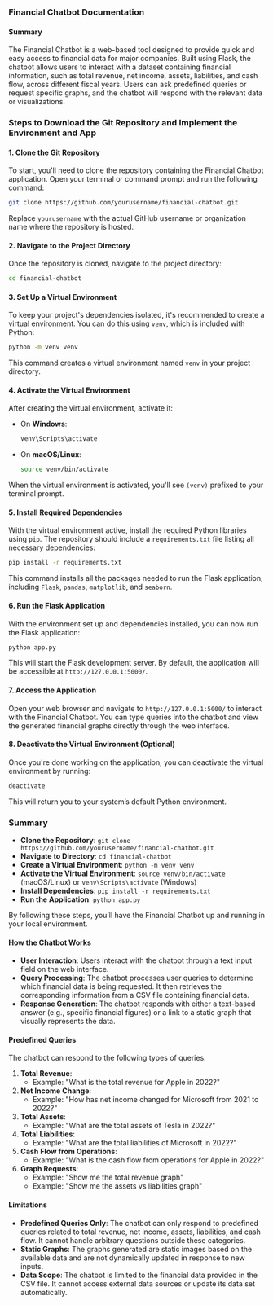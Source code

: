 ### Financial Chatbot Documentation

#### Summary
The Financial Chatbot is a web-based tool designed to provide quick and easy access to financial data for major companies. Built using Flask, the chatbot allows users to interact with a dataset containing financial information, such as total revenue, net income, assets, liabilities, and cash flow, across different fiscal years. Users can ask predefined queries or request specific graphs, and the chatbot will respond with the relevant data or visualizations.

### Steps to Download the Git Repository and Implement the Environment and App

#### 1. **Clone the Git Repository**
To start, you'll need to clone the repository containing the Financial Chatbot application. Open your terminal or command prompt and run the following command:

```bash
git clone https://github.com/yourusername/financial-chatbot.git
```

Replace `yourusername` with the actual GitHub username or organization name where the repository is hosted.

#### 2. **Navigate to the Project Directory**
Once the repository is cloned, navigate to the project directory:

```bash
cd financial-chatbot
```

#### 3. **Set Up a Virtual Environment**
To keep your project's dependencies isolated, it's recommended to create a virtual environment. You can do this using `venv`, which is included with Python:

```bash
python -m venv venv
```

This command creates a virtual environment named `venv` in your project directory.

#### 4. **Activate the Virtual Environment**
After creating the virtual environment, activate it:

- On **Windows**:
  ```bash
  venv\Scripts\activate
  ```

- On **macOS/Linux**:
  ```bash
  source venv/bin/activate
  ```

When the virtual environment is activated, you'll see `(venv)` prefixed to your terminal prompt.

#### 5. **Install Required Dependencies**
With the virtual environment active, install the required Python libraries using `pip`. The repository should include a `requirements.txt` file listing all necessary dependencies:

```bash
pip install -r requirements.txt
```

This command installs all the packages needed to run the Flask application, including `Flask`, `pandas`, `matplotlib`, and `seaborn`.

#### 6. **Run the Flask Application**
With the environment set up and dependencies installed, you can now run the Flask application:

```bash
python app.py
```

This will start the Flask development server. By default, the application will be accessible at `http://127.0.0.1:5000/`.

#### 7. **Access the Application**
Open your web browser and navigate to `http://127.0.0.1:5000/` to interact with the Financial Chatbot. You can type queries into the chatbot and view the generated financial graphs directly through the web interface.

#### 8. **Deactivate the Virtual Environment (Optional)**
Once you're done working on the application, you can deactivate the virtual environment by running:

```bash
deactivate
```

This will return you to your system’s default Python environment.

### Summary
- **Clone the Repository**: `git clone https://github.com/yourusername/financial-chatbot.git`
- **Navigate to Directory**: `cd financial-chatbot`
- **Create a Virtual Environment**: `python -m venv venv`
- **Activate the Virtual Environment**: `source venv/bin/activate` (macOS/Linux) or `venv\Scripts\activate` (Windows)
- **Install Dependencies**: `pip install -r requirements.txt`
- **Run the Application**: `python app.py`

By following these steps, you’ll have the Financial Chatbot up and running in your local environment.

#### How the Chatbot Works
- **User Interaction**: Users interact with the chatbot through a text input field on the web interface.
- **Query Processing**: The chatbot processes user queries to determine which financial data is being requested. It then retrieves the corresponding information from a CSV file containing financial data.
- **Response Generation**: The chatbot responds with either a text-based answer (e.g., specific financial figures) or a link to a static graph that visually represents the data.

#### Predefined Queries
The chatbot can respond to the following types of queries:
1. **Total Revenue**:
   - Example: "What is the total revenue for Apple in 2022?"
2. **Net Income Change**:
   - Example: "How has net income changed for Microsoft from 2021 to 2022?"
3. **Total Assets**:
   - Example: "What are the total assets of Tesla in 2022?"
4. **Total Liabilities**:
   - Example: "What are the total liabilities of Microsoft in 2022?"
5. **Cash Flow from Operations**:
   - Example: "What is the cash flow from operations for Apple in 2022?"
6. **Graph Requests**:
   - Example: "Show me the total revenue graph"
   - Example: "Show me the assets vs liabilities graph"

#### Limitations
- **Predefined Queries Only**: The chatbot can only respond to predefined queries related to total revenue, net income, assets, liabilities, and cash flow. It cannot handle arbitrary questions outside these categories.
- **Static Graphs**: The graphs generated are static images based on the available data and are not dynamically updated in response to new inputs.
- **Data Scope**: The chatbot is limited to the financial data provided in the CSV file. It cannot access external data sources or update its data set automatically.
